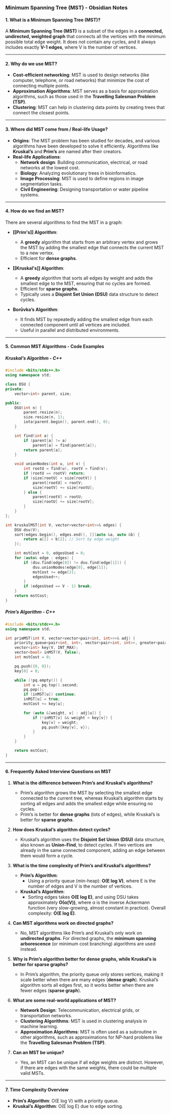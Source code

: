 ### **Minimum Spanning Tree (MST) - Obsidian Notes**

#### **1. What is a Minimum Spanning Tree (MST)?**
A **Minimum Spanning Tree (MST)** is a subset of the edges in a **connected, undirected, weighted graph** that connects all the vertices with the minimum possible total edge weight. It does not contain any cycles, and it always includes exactly **V-1 edges**, where V is the number of vertices.

---

#### **2. Why do we use MST?**
- **Cost-efficient networking**: MST is used to design networks (like computer, telephone, or road networks) that minimize the cost of connecting multiple points.
- **Approximation Algorithms**: MST serves as a basis for approximation algorithms, such as those used in the **Travelling Salesman Problem (TSP)**.
- **Clustering**: MST can help in clustering data points by creating trees that connect the closest points.

---

#### **3. Where did MST come from / Real-life Usage?**
- **Origins**: The MST problem has been studied for decades, and various algorithms have been developed to solve it efficiently. Algorithms like **Kruskal’s** and **Prim’s** are named after their creators.
- **Real-life Applications**:
  - **Network design**: Building communication, electrical, or road networks at the lowest cost.
  - **Biology**: Analyzing evolutionary trees in bioinformatics.
  - **Image Processing**: MST is used to define regions in image segmentation tasks.
  - **Civil Engineering**: Designing transportation or water pipeline systems.

---

#### **4. How do we find an MST?**
There are several algorithms to find the MST in a graph:

- **[[Prim's]] Algorithm**:
  - A **greedy** algorithm that starts from an arbitrary vertex and grows the MST by adding the smallest edge that connects the current MST to a new vertex.
  - Efficient for **dense graphs**.

- **[[Kruskal's]] Algorithm**:
  - A **greedy** algorithm that sorts all edges by weight and adds the smallest edge to the MST, ensuring that no cycles are formed.
  - Efficient for **sparse graphs**.
  - Typically uses a **Disjoint Set Union (DSU)** data structure to detect cycles.

- **Borůvka’s Algorithm**:
  - It finds MST by repeatedly adding the smallest edge from each connected component until all vertices are included.
  - Useful in parallel and distributed environments.

---

#### **5. Common MST Algorithms - Code Examples**

##### **Kruskal’s Algorithm - C++**

```cpp
#include <bits/stdc++.h>
using namespace std;

class DSU {
private:
    vector<int> parent, size;

public:
    DSU(int n) {
        parent.resize(n);
        size.resize(n, 1);
        iota(parent.begin(), parent.end(), 0);
    }

    int find(int a) {
        if (parent[a] != a) 
            parent[a] = find(parent[a]);
        return parent[a];
    }

    void unionNodes(int u, int v) {
        int rootU = find(u), rootV = find(v);
        if (rootU == rootV) return;
        if (size[rootU] < size[rootV]) {
            parent[rootU] = rootV;
            size[rootV] += size[rootU];
        } else {
            parent[rootV] = rootU;
            size[rootU] += size[rootV];
        }
    }
};

int kruskalMST(int V, vector<vector<int>>& edges) {
    DSU dsu(V);
    sort(edges.begin(), edges.end(), [](auto &a, auto &b) {
        return a[2] < b[2]; // Sort by edge weight
    });

    int mstCost = 0, edgesUsed = 0;
    for (auto& edge : edges) {
        if (dsu.find(edge[0]) != dsu.find(edge[1])) {
            dsu.unionNodes(edge[0], edge[1]);
            mstCost += edge[2];
            edgesUsed++;
        }
        if (edgesUsed == V - 1) break;
    }
    return mstCost;
}
```

##### **Prim’s Algorithm - C++**

```cpp
#include <bits/stdc++.h>
using namespace std;

int primMST(int V, vector<vector<pair<int, int>>>& adj) {
    priority_queue<pair<int, int>, vector<pair<int, int>>, greater<pair<int, int>>> pq;
    vector<int> key(V, INT_MAX);
    vector<bool> inMST(V, false);
    int mstCost = 0;

    pq.push({0, 0});
    key[0] = 0;

    while (!pq.empty()) {
        int u = pq.top().second;
        pq.pop();
        if (inMST[u]) continue;
        inMST[u] = true;
        mstCost += key[u];

        for (auto &[weight, v] : adj[u]) {
            if (!inMST[v] && weight < key[v]) {
                key[v] = weight;
                pq.push({key[v], v});
            }
        }
    }

    return mstCost;
}
```

---

#### **6. Frequently Asked Interview Questions on MST**

1. **What is the difference between Prim’s and Kruskal’s algorithms?**
   - Prim’s algorithm grows the MST by selecting the smallest edge connected to the current tree, whereas Kruskal’s algorithm starts by sorting all edges and adds the smallest edge while ensuring no cycles.
   - Prim’s is better for **dense graphs** (lots of edges), while Kruskal’s is better for **sparse graphs**.

2. **How does Kruskal’s algorithm detect cycles?**
   - Kruskal’s algorithm uses the **Disjoint Set Union (DSU)** data structure, also known as **Union-Find**, to detect cycles. If two vertices are already in the same connected component, adding an edge between them would form a cycle.

3. **What is the time complexity of Prim’s and Kruskal’s algorithms?**
   - **Prim’s Algorithm**:
     - Using a priority queue (min-heap): **O(E log V)**, where E is the number of edges and V is the number of vertices.
   - **Kruskal’s Algorithm**:
     - Sorting edges takes **O(E log E)**, and using DSU takes approximately **O(α(V))**, where α is the inverse Ackermann function (very slow-growing, almost constant in practice). Overall complexity: **O(E log E)**.

4. **Can MST algorithms work on directed graphs?**
   - No, MST algorithms like Prim’s and Kruskal’s only work on **undirected graphs**. For directed graphs, the **minimum spanning arborescence** (or minimum cost branching) algorithms are used instead.

5. **Why is Prim’s algorithm better for dense graphs, while Kruskal’s is better for sparse graphs?**
   - In Prim’s algorithm, the priority queue only stores vertices, making it scale better when there are many edges (**dense graph**). Kruskal’s algorithm sorts all edges first, so it works better when there are fewer edges (**sparse graph**).

6. **What are some real-world applications of MST?**
   - **Network Design**: Telecommunication, electrical grids, or transportation networks.
   - **Clustering Algorithms**: MST is used in clustering analysis in machine learning.
   - **Approximation Algorithms**: MST is often used as a subroutine in other algorithms, such as approximations for NP-hard problems like the **Travelling Salesman Problem (TSP)**.

7. **Can an MST be unique?**
   - Yes, an MST can be unique if all edge weights are distinct. However, if there are edges with the same weights, there could be multiple valid MSTs.

---

#### **7. Time Complexity Overview**
- **Prim’s Algorithm**: O(E log V) with a priority queue.
- **Kruskal’s Algorithm**: O(E log E) due to edge sorting.
